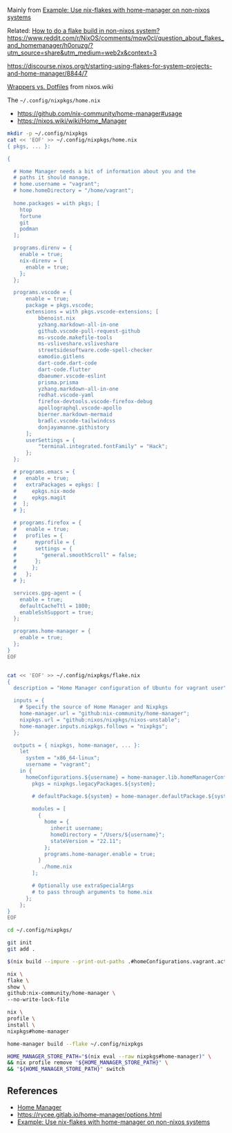 
Mainly from [Example: Use nix-flakes with home-manager on non-nixos systems](https://discourse.nixos.org/t/example-use-nix-flakes-with-home-manager-on-non-nixos-systems/10185/9)


Related: [How to do a flake build in non-nixos system?](https://discourse.nixos.org/t/how-to-do-a-flake-build-in-non-nixos-system/10450/7)
https://www.reddit.com/r/NixOS/comments/mqw0cl/question_about_flakes_and_homemanager/h0oruzg/?utm_source=share&utm_medium=web2x&context=3

https://discourse.nixos.org/t/starting-using-flakes-for-system-projects-and-home-manager/8844/7




[Wrappers vs. Dotfiles](https://nixos.wiki/wiki/Wrappers_vs._Dotfiles) from nixos.wiki


The `~/.config/nixpkgs/home.nix`


- https://github.com/nix-community/home-manager#usage
- https://nixos.wiki/wiki/Home_Manager


```bash
mkdir -p ~/.config/nixpkgs
cat << 'EOF' >> ~/.config/nixpkgs/home.nix
{ pkgs, ... }:

{

  # Home Manager needs a bit of information about you and the
  # paths it should manage.
  # home.username = "vagrant";
  # home.homeDirectory = "/home/vagrant";
  
  home.packages = with pkgs; [
    htop
    fortune
    git
    podman
  ];

  programs.direnv = {
    enable = true;
    nix-direnv = {
      enable = true;
    };
  };

  programs.vscode = {
      enable = true;
      package = pkgs.vscode;
      extensions = with pkgs.vscode-extensions; [
          bbenoist.nix
          yzhang.markdown-all-in-one
          github.vscode-pull-request-github
          ms-vscode.makefile-tools
          ms-vsliveshare.vsliveshare
          streetsidesoftware.code-spell-checker
          eamodio.gitlens
          dart-code.dart-code
          dart-code.flutter
          dbaeumer.vscode-eslint
          prisma.prisma
          yzhang.markdown-all-in-one
          redhat.vscode-yaml
          firefox-devtools.vscode-firefox-debug
          apollographql.vscode-apollo
          bierner.markdown-mermaid
          bradlc.vscode-tailwindcss
          donjayamanne.githistory
      ];
      userSettings = {
          "terminal.integrated.fontFamily" = "Hack";
      };
  };

  # programs.emacs = {
  #   enable = true;
  #   extraPackages = epkgs: [
  #     epkgs.nix-mode
  #     epkgs.magit
  #  ];
  # };

  # programs.firefox = {
  #   enable = true;
  #   profiles = {
  #      myprofile = {
  #      settings = {
  #        "general.smoothScroll" = false;
  #      };
  #     };
  #   };
  # };

  services.gpg-agent = {
    enable = true;
    defaultCacheTtl = 1800;
    enableSshSupport = true;
  };

  programs.home-manager = {
    enable = true;
  };
}
EOF


cat << 'EOF' >> ~/.config/nixpkgs/flake.nix
{
  description = "Home Manager configuration of Ubuntu for vagrant user";

  inputs = {
    # Specify the source of Home Manager and Nixpkgs
    home-manager.url = "github:nix-community/home-manager";
    nixpkgs.url = "github:nixos/nixpkgs/nixos-unstable";
    home-manager.inputs.nixpkgs.follows = "nixpkgs";
  };

  outputs = { nixpkgs, home-manager, ... }:
    let
      system = "x86_64-linux";
      username = "vagrant";
    in {
      homeConfigurations.${username} = home-manager.lib.homeManagerConfiguration {
        pkgs = nixpkgs.legacyPackages.${system};

        # defaultPackage.${system} = home-manager.defaultPackage.${system};
       
        modules = [
          {
            home = {
              inherit username;
              homeDirectory = "/Users/${username}";
              stateVersion = "22.11";
            };
            programs.home-manager.enable = true;
          }
           ./home.nix
        ];

        # Optionally use extraSpecialArgs
        # to pass through arguments to home.nix
      };
    };
}
EOF

cd ~/.config/nixpkgs/

git init
git add .

$(nix build --impure --print-out-paths .#homeConfigurations.vagrant.activationPackage)/activate
```


```bash
nix \
flake \
show \
github:nix-community/home-manager \
--no-write-lock-file
```

```bash
nix \
profile \
install \
nixpkgs#home-manager
```


```bash
home-manager build --flake ~/.config/nixpkgs
```

```bash
HOME_MANAGER_STORE_PATH="$(nix eval --raw nixpkgs#home-manager)" \
&& nix profile remove "${HOME_MANAGER_STORE_PATH}" \
&& "${HOME_MANAGER_STORE_PATH}" switch
```

## References

- [Home Manager](https://nixos.wiki/wiki/Home_Manager)
- https://rycee.gitlab.io/home-manager/options.html
- [Example: Use nix-flakes with home-manager on non-nixos systems](https://discourse.nixos.org/t/example-use-nix-flakes-with-home-manager-on-non-nixos-systems/10185/8)
